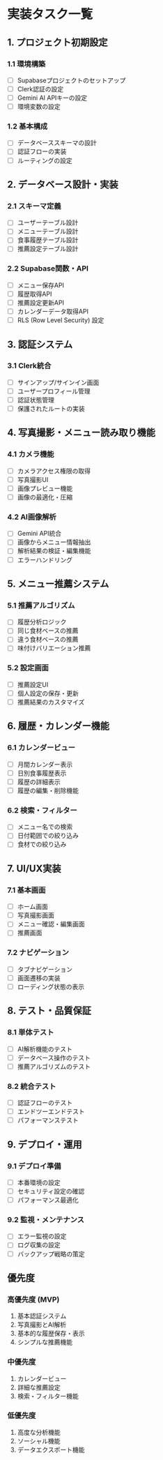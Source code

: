 # 実装タスク一覧

## 1. プロジェクト初期設定

### 1.1 環境構築
- [ ] Supabaseプロジェクトのセットアップ
- [ ] Clerk認証の設定
- [ ] Gemini AI APIキーの設定
- [ ] 環境変数の設定

### 1.2 基本構成
- [ ] データベーススキーマの設計
- [ ] 認証フローの実装
- [ ] ルーティングの設定

## 2. データベース設計・実装

### 2.1 スキーマ定義
- [ ] ユーザーテーブル設計
- [ ] メニューテーブル設計
- [ ] 食事履歴テーブル設計
- [ ] 推薦設定テーブル設計

### 2.2 Supabase関数・API
- [ ] メニュー保存API
- [ ] 履歴取得API
- [ ] 推薦設定更新API
- [ ] カレンダーデータ取得API
- [ ] RLS (Row Level Security) 設定

## 3. 認証システム

### 3.1 Clerk統合
- [ ] サインアップ/サインイン画面
- [ ] ユーザープロフィール管理
- [ ] 認証状態管理
- [ ] 保護されたルートの実装

## 4. 写真撮影・メニュー読み取り機能

### 4.1 カメラ機能
- [ ] カメラアクセス権限の取得
- [ ] 写真撮影UI
- [ ] 画像プレビュー機能
- [ ] 画像の最適化・圧縮

### 4.2 AI画像解析
- [ ] Gemini API統合
- [ ] 画像からメニュー情報抽出
- [ ] 解析結果の検証・編集機能
- [ ] エラーハンドリング

## 5. メニュー推薦システム

### 5.1 推薦アルゴリズム
- [ ] 履歴分析ロジック
- [ ] 同じ食材ベースの推薦
- [ ] 違う食材ベースの推薦
- [ ] 味付けバリエーション推薦

### 5.2 設定画面
- [ ] 推薦設定UI
- [ ] 個人設定の保存・更新
- [ ] 推薦結果のカスタマイズ

## 6. 履歴・カレンダー機能

### 6.1 カレンダービュー
- [ ] 月間カレンダー表示
- [ ] 日別食事履歴表示
- [ ] 履歴の詳細表示
- [ ] 履歴の編集・削除機能

### 6.2 検索・フィルター
- [ ] メニュー名での検索
- [ ] 日付範囲での絞り込み
- [ ] 食材での絞り込み

## 7. UI/UX実装

### 7.1 基本画面
- [ ] ホーム画面
- [ ] 写真撮影画面
- [ ] メニュー確認・編集画面
- [ ] 推薦画面

### 7.2 ナビゲーション
- [ ] タブナビゲーション
- [ ] 画面遷移の実装
- [ ] ローディング状態の表示

## 8. テスト・品質保証

### 8.1 単体テスト
- [ ] AI解析機能のテスト
- [ ] データベース操作のテスト
- [ ] 推薦アルゴリズムのテスト

### 8.2 統合テスト
- [ ] 認証フローのテスト
- [ ] エンドツーエンドテスト
- [ ] パフォーマンステスト

## 9. デプロイ・運用

### 9.1 デプロイ準備
- [ ] 本番環境の設定
- [ ] セキュリティ設定の確認
- [ ] パフォーマンス最適化

### 9.2 監視・メンテナンス
- [ ] エラー監視の設定
- [ ] ログ収集の設定
- [ ] バックアップ戦略の策定

## 優先度

### 高優先度 (MVP)
1. 基本認証システム
2. 写真撮影とAI解析
3. 基本的な履歴保存・表示
4. シンプルな推薦機能

### 中優先度
1. カレンダービュー
2. 詳細な推薦設定
3. 検索・フィルター機能

### 低優先度
1. 高度な分析機能
2. ソーシャル機能
3. データエクスポート機能